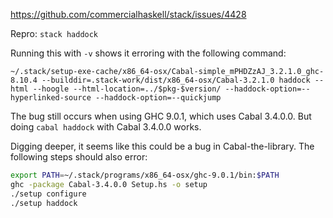 https://github.com/commercialhaskell/stack/issues/4428

Repro: `stack haddock`

Running this with `-v` shows it erroring with the following command:
```
~/.stack/setup-exe-cache/x86_64-osx/Cabal-simple_mPHDZzAJ_3.2.1.0_ghc-8.10.4 --builddir=.stack-work/dist/x86_64-osx/Cabal-3.2.1.0 haddock --html --hoogle --html-location=../$pkg-$version/ --haddock-option=--hyperlinked-source --haddock-option=--quickjump
```

The bug still occurs when using GHC 9.0.1, which uses Cabal 3.4.0.0. But doing `cabal haddock` with Cabal 3.4.0.0 works.

Digging deeper, it seems like this could be a bug in Cabal-the-library. The following steps should also error:

```bash
export PATH=~/.stack/programs/x86_64-osx/ghc-9.0.1/bin:$PATH
ghc -package Cabal-3.4.0.0 Setup.hs -o setup
./setup configure
./setup haddock
```
